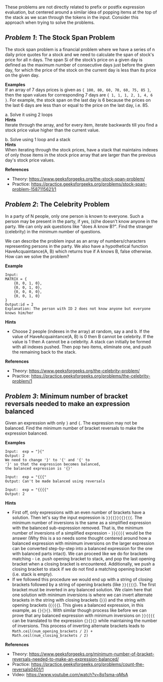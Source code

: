 These problems are not directly related to prefix or postfix expression evaluation, but centered around a similar idea of popping items at the top of the stack as we scan through the tokens in the input. Consider this approach when trying to solve the problems.  

## _Problem 1_: The Stock Span Problem
The stock span problem is a financial problem where we have a series of n daily price quotes for a stock and we need to calculate the span of stock's price for all n days.  The span Si of the stock’s price on a given day is defined as the maximum number of consecutive days just before the given day, for which the price of the stock on the current day is less than its price on the given day.  

__Examples__  
If an array of 7 days prices is given as `{ 100, 80, 60, 70, 60, 75, 85 }`, then the span values for corresponding 7 days are `{ 1, 1, 1, 2, 1, 4, 6 }`. For example, the stock span on the last day is 6 because the prices on the last 6 days are less than or equal to the price on the last day, i.e. 85.  

a. Solve it using 2 loops  
__Hints__  
Iterate through the array, and for every item, iterate backwards till you find a stock price value higher than the current value.

b. Solve using 1 loop and a stack  
__Hints__  
When iterating through the stock prices, have a stack that maintains indexes of only those items in the stock price array that are larger than the previous day's stock price values. 

__References__
- Theory: https://www.geeksforgeeks.org/the-stock-span-problem/
- Practice: https://practice.geeksforgeeks.org/problems/stock-span-problem-1587115621/1

## _Problem 2_: The Celebrity Problem
In a party of N people, only one person is known to everyone. Such a person may be present in the party, if yes, (s)he doesn't know anyone in the party. We can only ask questions like "does A know B?". Find the stranger (celebrity) in the minimum number of questions.

We can describe the problem input as an array of numbers/characters representing persons in the party. We also have a hypothetical function HaveAcquaintance(A, B) which returns true if A knows B, false otherwise. How can we solve the problem?  

__Example__
```
Input:  
MATRIX = { 
    {0, 0, 1, 0},
    {0, 0, 1, 0},
    {0, 0, 0, 0},
    {0, 0, 1, 0}
}
Output:id = 2
Explanation: The person with ID 2 does not know anyone but everyone knows him/her
```

__Hints__  
- Choose 2 people (indexes in the array) at random, say a and b. If the value of HaveAcquaintance(A, B) is 0 then B cannot be celebrity. If the value is 1 then A cannot be a celebrity. A stack can initially be formed with all indexes pushed. Then pop two items, eliminate one, and push the remaining back to the stack. 

__References__
- Theory: https://www.geeksforgeeks.org/the-celebrity-problem/
- Practice: https://practice.geeksforgeeks.org/problems/the-celebrity-problem/1

## _Problem 3_: Minimum number of bracket reversals needed to make an expression balanced
Given an expression with only `}` and `{`. The expression may not be balanced. Find the minimum number of bracket reversals to make the expression balanced.

__Examples__
```
Input:  exp = "}{"
Output: 2
We need to change '}' to '{' and '{' to
'}' so that the expression becomes balanced,
the balanced expression is '{}'
```
```
Input:  exp = "{{{"
Output: Can't be made balanced using reversals
```
```
Input:  exp = "{{{{"
Output: 2
```

__Hints__  
- First off, only expressions with an even number of brackets have a solution. Then let's say the input expression is `}}{{}}{{}{{{`. The minimum number of inversions is the same as a simplified expression with the balanced sub-expression removed. That is, the minimum number of inversions of a simplified expression - `}}{{{{` would be the answer (Why this is a so needs some thought centered around how a balanced expression with minimum inversions on the larger expression can be converted step-by-step into a balanced expression for the one with balanced parts intact).  We can proceed like we do for brackets matching - i.e. push opening bracket to stack, and pop the last opening bracket when a closing bracket is encountered. Additionally, we push a closing bracket to stack if we do not find a matching opening bracket (i.e. stack is empty).
- If we followed this procedure we would end up with a string of closing brackets followed by a string of opening brackets (like `}}{{{{`). The first bracket must be inverted in any balanced solution. We claim here that one solution with minimum inversions is where we can invert alternate brackets in the string with closing brackets (`}}`) and the string with opening brackets (`{{{{`). This gives a balanced expression, in this example, as `{}{}{}`. With similar though process like before we can prove that any balanced expression with minimum inversions on `}}{{{{` can be translated to the expression `{}{}{}` while maintaining the number of inversions. This process of inverting alternate brackets leads to `Math.ceil(num_opening_brackets / 2) + Math.ceil(num_closing_brackets / 2)`     

__References__
- Theory: https://www.geeksforgeeks.org/minimum-number-of-bracket-reversals-needed-to-make-an-expression-balanced/
- Practice: https://practice.geeksforgeeks.org/problems/count-the-reversals0401/1
- Video: https://www.youtube.com/watch?v=8q1sma-qMsA